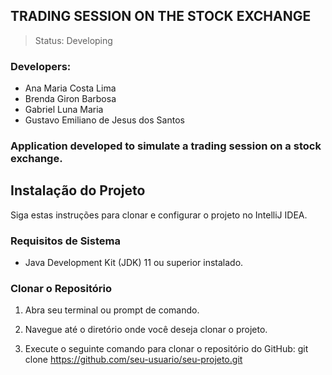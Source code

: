 ## TRADING SESSION ON THE STOCK EXCHANGE
> Status: Developing

### Developers:
+ Ana Maria Costa Lima
+ Brenda Giron Barbosa
+ Gabriel Luna Maria
+ Gustavo Emiliano de Jesus dos Santos 


### Application developed to simulate a trading session on a stock exchange.

## Instalação do Projeto
Siga estas instruções para clonar e configurar o projeto no IntelliJ IDEA.
### Requisitos de Sistema
- Java Development Kit (JDK) 11 ou superior instalado.
### Clonar o Repositório
1. Abra seu terminal ou prompt de comando.

2. Navegue até o diretório onde você deseja clonar o projeto.

3. Execute o seguinte comando para clonar o repositório do GitHub:
   git clone https://github.com/seu-usuario/seu-projeto.git
   
